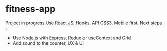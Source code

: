 # fitness-app
Project in progress 
Use React JS, Hooks, API CSS3. Mobile first.
Next steps : 
- Use Node.js with Express, Redux or useContext and Grid
- Add sound to the counter, UX & UI 


